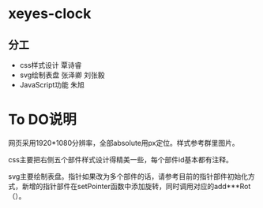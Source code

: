 ﻿# xeyes-clock

## 分工
* css样式设计 覃诗睿
* svg绘制表盘 张泽卿 刘张毅
* JavaScript功能 朱旭

# To DO说明
网页采用1920*1080分辨率，全部absolute用px定位。样式参考群里图片。

css主要把右侧五个部件样式设计得精美一些，每个部件id基本都有注释。

svg主要绘制表盘。指针如果改为多个部件的话，请参考目前的指针部件初始化方式，新增的指针部件在setPointer函数中添加旋转，同时调用对应的add***Rot（）。
